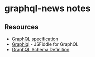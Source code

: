 # graphql-news notes

## Resources
- [GraphQL specification][3]
- [Graphiql][1] - JSFiddle for GraphQL
- [GraphQL Schema Definition][2]

[1]: https://github.com/skevy/graphiql-app
[2]: https://github.com/facebook/graphql/pull/90
[3]: http://facebook.github.io/graphql/